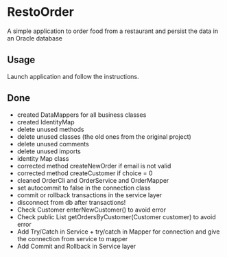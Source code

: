 # RestoOrder

A simple application to order food from a restaurant and persist the data in an Oracle database

## Usage
Launch application and follow the instructions.

## Done
* created DataMappers for all business classes
* created IdentityMap
* delete unused methods
* delete unused classes (the old ones from the original project)
* delete unused comments
* delete unused imports
* identity Map class
* corrected method createNewOrder if email is not valid
* corrected method createCustomer if choice = 0
* cleaned OrderCli and OrderService and OrderMapper
* set autocommit to false in the connection class
* commit or rollback transactions in the service layer
* disconnect from db after transactions!
* Check Customer enterNewCustomer() to avoid error
* Check public List<Order> getOrdersByCustomer(Customer customer) to avoid error
* Add Try/Catch in Service + try/catch in Mapper for connection and give the connection from service to mapper
* Add Commit and Rollback in Service layer




